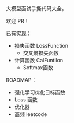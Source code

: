 大模型面试手撕代码大全。

欢迎 PR！

已有实现：
- 损失函数 LossFunction
  - 交叉熵损失函数 
- 计算函数 CalFuntilon
  - Softmax函数

ROADMAP：
  - 强化学习优化目标函数
  - Loss 函数
  - 优化器
  - 高频 leetcode